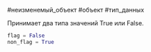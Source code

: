 #неизменемый_объект #объект #тип_данных

Принимает два типа значений True или False.
```python
flag = False
non_flag = True
```